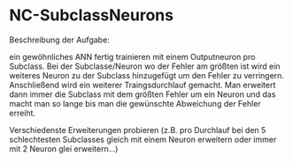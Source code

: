 # NC-SubclassNeurons
Beschreibung der Aufgabe:

ein gewöhnliches ANN fertig trainieren mit einem Outputneuron pro Subclass. Bei der Subclasse/Neuron wo der Fehler am größten ist wird ein weiteres Neuron zu der Subclass hinzugefügt um den Fehler zu verringern. Anschließend wird ein weiterer Traingsdurchlauf gemacht. Man erweitert dann immer die Subclass mit dem größten Fehler um ein Neuron und das macht man so lange bis man die gewünschte Abweichung der Fehler erreiht.

Verschiedenste  Erweiterungen probieren (z.B. pro Durchlauf bei den 5 schlechtesten Subclasses gleich mit einem Neuron erweitern oder immer mit 2 Neuron glei erweitern...)

